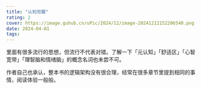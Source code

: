 ```yaml
---
title: "认知觉醒"
rating: 2
cover: https://image.guhub.cn/uPic/2024/12/image-20241212152206540.png
date: 2024-04-01
tags:
---
```


里面有很多流行的思想，但流行不代表对错。了解一下「元认知」「舒适区」「心智宽带」「理智脑和情绪脑」的概念名词也未尝不可。

作者自己也承认，整本书的逻辑架构没有很合理，经常在很多章节里提到相同的事情，阅读体验一般般。
